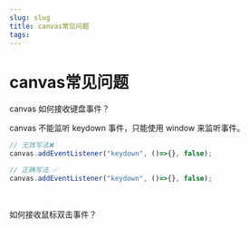 ```yaml
---
slug: slug
title: canvas常见问题
tags: 
---
```


# canvas常见问题
​​​​​​​​​​​canvas 如何接收键盘事件？

canvas 不能监听 keydown 事件，只能使用 window 来监听事件。


```js
// 无效写法❌
canvas.addEventListener("keydown", ()=>{}, false);

// 正确写法 ✅
canvas.addEventListener("keydown", ()=>{}, false);

```


<br/>


​如何接收鼠标双击事件？
